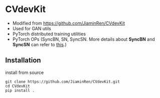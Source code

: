 # CVdevKit

- Modified from https://github.com/JiaminRen/CVdevKit
- Used for GAN utils
- PyTorch distributed training utilities
- PyTorch OPs (SyncBN, SN, SyncSN. More details about **SyncBN** and **SyncSN** can refer to [this](http://htmlpreview.github.io/?https://github.com/JiaminRen/SyncSN/blob/master/syncBNsyncSN.html).)


## Installation
 install from source
```
git clone https://github.com/JiaminRen/CVdevKit.git
cd CVdevKit
pip install .
```
